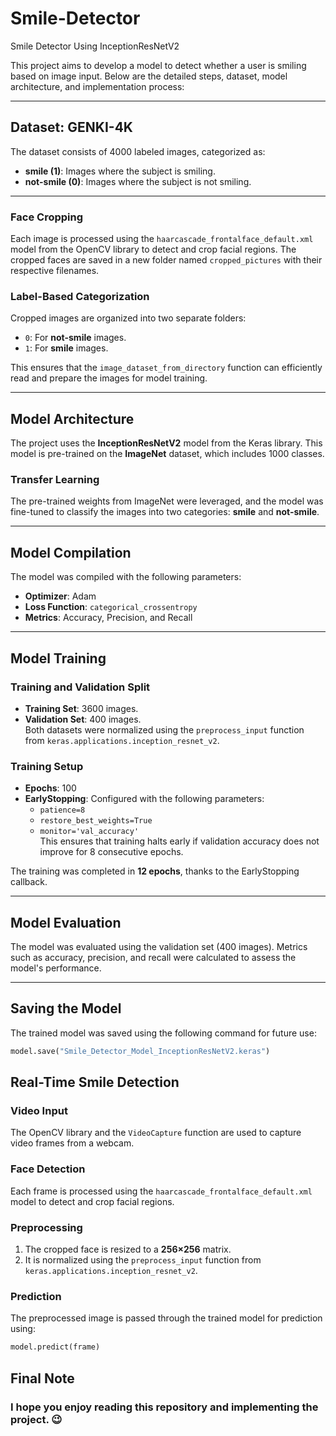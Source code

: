 # Smile-Detector
Smile Detector Using InceptionResNetV2

This project aims to develop a model to detect whether a user is smiling based on image input. Below are the detailed steps, dataset, model architecture, and implementation process:

---
## Dataset: GENKI-4K

The dataset consists of 4000 labeled images, categorized as:
- **smile (1)**: Images where the subject is smiling.
- **not-smile (0)**: Images where the subject is not smiling.

---
### Face Cropping
Each image is processed using the `haarcascade_frontalface_default.xml` model from the OpenCV library to detect and crop facial regions. The cropped faces are saved in a new folder named `cropped_pictures` with their respective filenames.

### Label-Based Categorization
Cropped images are organized into two separate folders:
- `0`: For **not-smile** images.
- `1`: For **smile** images.  

This ensures that the `image_dataset_from_directory` function can efficiently read and prepare the images for model training.

---

## Model Architecture

The project uses the **InceptionResNetV2** model from the Keras library. This model is pre-trained on the **ImageNet** dataset, which includes 1000 classes.

### Transfer Learning
The pre-trained weights from ImageNet were leveraged, and the model was fine-tuned to classify the images into two categories: **smile** and **not-smile**.

---

## Model Compilation

The model was compiled with the following parameters:
- **Optimizer**: Adam
- **Loss Function**: `categorical_crossentropy`
- **Metrics**: Accuracy, Precision, and Recall

---

## Model Training

### Training and Validation Split
- **Training Set**: 3600 images.
- **Validation Set**: 400 images.  
Both datasets were normalized using the `preprocess_input` function from `keras.applications.inception_resnet_v2`.

### Training Setup
- **Epochs**: 100
- **EarlyStopping**: Configured with the following parameters:
  - `patience=8`
  - `restore_best_weights=True`
  - `monitor='val_accuracy'`  
This ensures that training halts early if validation accuracy does not improve for 8 consecutive epochs.  

The training was completed in **12 epochs**, thanks to the EarlyStopping callback.

---

## Model Evaluation

The model was evaluated using the validation set (400 images). Metrics such as accuracy, precision, and recall were calculated to assess the model's performance.

---

## Saving the Model

The trained model was saved using the following command for future use:
```python
model.save("Smile_Detector_Model_InceptionResNetV2.keras")
```

## Real-Time Smile Detection

### Video Input
The OpenCV library and the `VideoCapture` function are used to capture video frames from a webcam.

### Face Detection
Each frame is processed using the `haarcascade_frontalface_default.xml` model to detect and crop facial regions.

### Preprocessing
1. The cropped face is resized to a **256×256** matrix.
2. It is normalized using the `preprocess_input` function from `keras.applications.inception_resnet_v2`.

### Prediction
The preprocessed image is passed through the trained model for prediction using:
```python
model.predict(frame)
```
## Final Note
### I hope you enjoy reading this repository and implementing the project. 😉
